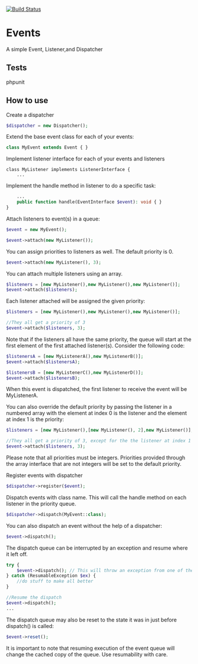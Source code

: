 [![Build Status](https://travis-ci.org/Aesonus/events.svg?branch=master)](https://travis-ci.org/Aesonus/events)

# Events
A simple Event, Listener,and Dispatcher

## Tests
phpunit

## How to use

Create a dispatcher
```php
$dispatcher = new Dispatcher();
```

Extend the base event class for each of your events: 
```php
class MyEvent extends Event { }
```

Implement listener interface for each of your events and listeners
```
class MyListener implements ListenerInterface {
    ...
```

Implement the handle method in listener to do a specific task:
```php
    ...
    public function handle(EventInterface $event): void { }
}
```

Attach listeners to event(s) in a queue:
```php
$event = new MyEvent();

$event->attach(new MyListener());
```

You can assign priorities to listeners as well. The default priority is 0.
```php
$event->attach(new MyListener(), 3);
```

You can attach multiple listeners using an array.
```php
$listeners = [new MyListener(),new MyListener(),new MyListener()];
$event->attach($listeners);
```

Each listener attached will be assigned the given priority:
```php
$listeners = [new MyListener(),new MyListener(),new MyListener()];

//They all get a priority of 3
$event->attach($listeners, 3);
```

Note that if the listeners all have the same priority, the queue will start at
the first element of the first attached listener(s). Consider the following code:
```php
$listenersA = [new MyListenerA(),new MyListenerB()];
$event->attach($listenersA);

$listenersB = [new MyListenerC(),new MyListenerD()];
$event->attach($listenersB);
```
When this event is dispatched, the first listener to receive the event will be MyListenerA.

You can also override the default priority by passing the listener in a numbered array
with the element at index 0 is the listener and the element at index 1 is the priority:
```php
$listeners = [new MyListener(),[new MyListener(), 2],new MyListener()];

//They all get a priority of 3, except for the the listener at index 1
$event->attach($listeners, 3);
```

Please note that all priorities must be integers. Priorities provided through the
array interface that are not integers will be set to the default priority.

Register events with dispatcher
```php
$dispatcher->register($event);
```

Dispatch events with class name. This will call the handle method on each listener
in the priority queue.
```php
$dispatcher->dispatch(MyEvent::class);
```

You can also dispatch an event without the help of a dispatcher:
```php
$event->dispatch();
```

The dispatch queue can be interrupted by an exception and resume where it left off.
```php
try {
    $event->dispatch(); // This will throw an exception from one of the listeners
} catch (ResumableException $ex) {
    //do stuff to make all better
}

//Resume the dispatch
$event->dispatch();
...
```

The dispatch queue may also be reset to the state it was in just before dispatch()
is called:
```php
$event->reset();
```

It is important to note that resuming execution of the event queue will change the
cached copy of the queue. Use resumability with care.